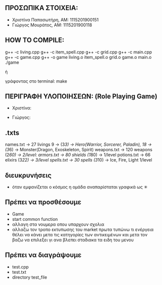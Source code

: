 ## ΠΡΟΣΩΠΙΚΑ ΣΤΟΙΧΕΙΑ:
-   Χριστίνα Παπασωτήρη, AM: 1115201900151
-   Γιώργος Μουράτος, ΑΜ: 1115201900118

## HOW TO COMPILE:
g++ -c living.cpp
g++ -c item_spell.cpp
g++ -c grid.cpp
g++ -c main.cpp
g++ -c game.cpp
g++ -o game living.o item_spell.o grid.o game.o main.o
./game 

ή

γράφοντας στο terminal: make
 
## ΠΕΡΙΓΡΑΦΗ ΥΛΟΠΟΙΗΣΕΩΝ: (Role Playing Game)
- Χριστίνα:

- Γιώργος:


## .txts
names.txt -> 27 livings 
    9 -> (3*3) -> Hero(Warrior, Sorcerer, Paladin),
    18 -> (3*6) ->  Monster(Dragon, Exoskeleton, Spirit)
weapons.txt -> 120 weapons (2*60) -> 2/level:
armors.txt -> 80 shields (1*80) -> 1/level
potions.txt -> 66 elixirs (3*22) -> 3/level
spells.txt -> 30 spells (3*10) -> Ice, Fire, Light 1/level

## διευκρυνήσεις
- όταν εμφανίζεται ο κόσμος η ομάδα αναπαρίσταται γραφικά ως ✳

## Πρέπει να προσθέσουμε
- Game
- start common function
- αλλαγη στα νουμερα οπου υπαρχουν σχολια
- αλλαζω τον τροπο εκτυπωσης του market
πρωτα τυπώνω τι ενέργεια θέλει να κάνει μετα τις κατηγορίες των αντικειμένων και μετα τον βαζω να επιλεξει γι ανα βλεπει σταδιακα τα ειδη του μενου

## Πρέπει να διαγράψουμε 
- test.cpp
- test.txt 
- directory test_file 
